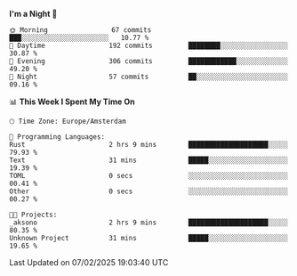 <!--START_SECTION:waka-->
**I'm a Night 🦉** 

```text
🌞 Morning                67 commits          ███░░░░░░░░░░░░░░░░░░░░░░   10.77 % 
🌆 Daytime                192 commits         ████████░░░░░░░░░░░░░░░░░   30.87 % 
🌃 Evening                306 commits         ████████████░░░░░░░░░░░░░   49.20 % 
🌙 Night                  57 commits          ██░░░░░░░░░░░░░░░░░░░░░░░   09.16 % 
```


📊 **This Week I Spent My Time On** 

```text
🕑︎ Time Zone: Europe/Amsterdam

💬 Programming Languages: 
Rust                     2 hrs 9 mins        ████████████████████░░░░░   79.93 % 
Text                     31 mins             █████░░░░░░░░░░░░░░░░░░░░   19.39 % 
TOML                     0 secs              ░░░░░░░░░░░░░░░░░░░░░░░░░   00.41 % 
Other                    0 secs              ░░░░░░░░░░░░░░░░░░░░░░░░░   00.27 % 

🐱‍💻 Projects: 
_aksono                  2 hrs 9 mins        ████████████████████░░░░░   80.35 % 
Unknown Project          31 mins             █████░░░░░░░░░░░░░░░░░░░░   19.65 % 
```


 Last Updated on 07/02/2025 19:03:40 UTC
<!--END_SECTION:waka-->
